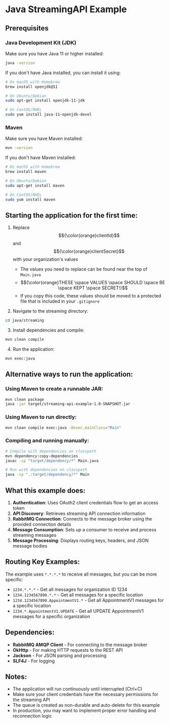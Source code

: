# Java StreamingAPI Example

## Prerequisites

### Java Development Kit (JDK)
Make sure you have Java 11 or higher installed:
```bash
java -version
```

If you don't have Java installed, you can install it using:
```bash
# On macOS with Homebrew
brew install openjdk@11

# On Ubuntu/Debian
sudo apt-get install openjdk-11-jdk

# On CentOS/RHEL
sudo yum install java-11-openjdk-devel
```

### Maven
Make sure you have Maven installed:
```bash
mvn -version
```

If you don't have Maven installed:
```bash
# On macOS with Homebrew
brew install maven

# On Ubuntu/Debian
sudo apt-get install maven

# On CentOS/RHEL
sudo yum install maven
```

## Starting the application for the first time:

1. Replace $${\color{orange}clientId}$$ and $${\color{orange}clientSecret}$$ with your organization's values
   * The values you need to replace can be found near the top of `Main.java`
   * $${\color{orange}THESE \space VALUES \space SHOULD \space BE \space KEPT \space SECRET!}$$
   * If you copy this code, these values should be moved to a protected file that is included in your `.gitignore`

2. Navigate to the streaming directory:
```bash
cd java/streaming
```

3. Install dependencies and compile:
```bash
mvn clean compile
```

4. Run the application:
```bash
mvn exec:java
```

## Alternative ways to run the application:

### Using Maven to create a runnable JAR:
```bash
mvn clean package
java -jar target/streaming-api-example-1.0-SNAPSHOT.jar
```

### Using Maven to run directly:
```bash
mvn clean compile exec:java -Dexec.mainClass="Main"
```

### Compiling and running manually:
```bash
# Compile with dependencies on classpath
mvn dependency:copy-dependencies
javac -cp "target/dependency/*" Main.java

# Run with dependencies on classpath
java -cp ".:target/dependency/*" Main
```

## What this example does:

1. **Authentication**: Uses OAuth2 client credentials flow to get an access token
2. **API Discovery**: Retrieves streaming API connection information
3. **RabbitMQ Connection**: Connects to the message broker using the provided connection details
4. **Message Consumption**: Sets up a consumer to receive and process streaming messages
5. **Message Processing**: Displays routing keys, headers, and JSON message bodies

## Routing Key Examples:

The example uses `*.*.*.*` to receive all messages, but you can be more specific:

- `1234.*.*.*` - Get all messages for organization ID 1234
- `1234.1234567890.*.*` - Get all messages for a specific location
- `1234.1234567890.AppointmentV1.*` - Get all AppointmentV1 messages for a specific location
- `1234.*.AppointmentV1.UPDATE` - Get all UPDATE AppointmentV1 messages for a specific organization

## Dependencies:

- **RabbitMQ AMQP Client** - For connecting to the message broker
- **OkHttp** - For making HTTP requests to the REST API
- **Jackson** - For JSON parsing and processing
- **SLF4J** - For logging

## Notes:

- The application will run continuously until interrupted (Ctrl+C)
- Make sure your client credentials have the necessary permissions for the streaming API
- The queue is created as non-durable and auto-delete for this example
- In production, you may want to implement proper error handling and reconnection logic 